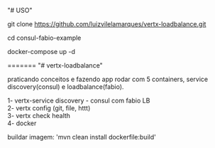 "# USO" 


git clone https://github.com/luizvilelamarques/vertx-loadbalance.git

cd consul-fabio-example

docker-compose up -d


=======
"# vertx-loadbalance" 

praticando conceitos e fazendo app rodar com 5 containers, service discovery(consul) e loadbalance(fabio).

1- vertx-service discovery - consul com fabio LB </br> 
2- vertx config (git, file, httt)</br> 
3- vertx check health</br> 
4- docker</br> 


  

buildar imagem: 'mvn clean install dockerfile:build'
